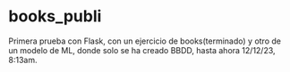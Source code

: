 # books_publi
Primera prueba con Flask, con un ejercicio de books(terminado) y otro de un modelo de ML, donde solo se ha creado BBDD, hasta ahora 12/12/23, 8:13am.
